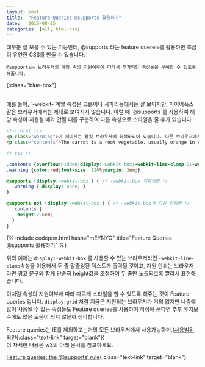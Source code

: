 ```yaml
---
layout: post
title:  "Feature Queries @supports 활용하기"
date:   2016-08-25
categories: [all, html-css]
---
```


대부분 잘 모를 수 있는 기능인데, @supports 라는 feature quereis를 활용하면 조금 더 유연한 CSS를 만들 수 있습니다.

```
@supports는 브라우저의 해당 속성 지원여부에 따라서 추가적인 속성들을 부여할 수 있도록 해줍니다.
```
{:class="blue-box"}

<br>
예를 들어, `-webkit-`계열 속성은 크롬이나 사파리등에서는 잘 보이지만, 파이어폭스 같은 브라우저에서는 제대로 보여지지 않습니다.
이럴 때 `@supports`를 사용하여 해당 속성이 지원될 때와 안될 때를 구분하여 다른 속성으로 스타일을 줄 수가 있습니다.

```html
<!-- html -->
<p class="warning">이 페이지는 웹킷 브라우저에 최적화되어 있습니다. 다른 브라우저에서는 정상적으로 표현되지 않을 수 있습니다.</div>
<p class="contents">The carrot is a root vegetable, usually orange in colour, though purple, black, red, white, and yellow varieties exist. It has a crisp texture when fresh. The most commonly eaten part of a carrot is a taproot, although the greens are sometimes eaten as well. It is a domesticated form of the wild carrot Daucus carota, native to Europe and southwestern Asia. The domestic carrot has been selectively bred for its greatly enlarged and more palatable, less woody-textured edible taproot. The Food and Agriculture Organization of the United Nations (FAO) reports that world production of carrots and turnips (these plants are combined by the FAO for reporting purposes) for calendar year 2011 was almost 35.658 million tonnes. Almost half were grown in China. Carrots are widely used in many cuisines, especially in the preparation of salads, and carrot salads are a tradition in many regional cuisines.</p>
```

```css
/* css */

.contents {overflow:hidden;display:-webkit-box;-webkit-line-clamp:2;-webkit-box-orient:vertical;white-space:normal;word-wrap:break-word}
.warning {color:red;font-size: 120%;margin: 2em;}

@supports (display:-webkit-box ) { /* -webkit-box 지원되면 */
  .warning { display: none; }
}

@supports not (display:-webkit-box ) { /* -webkit-box가 지원 안되면 */
  .contents {
    height:2.6em;
  }
}
```

{% include codepen.html hash="mEYNYG" title="Feature Queries @supports 활용하기" %}


위의 예제는 `display:-webkit-box` 를 사용할 수 있는 브라우저라면 `-webkit-line-clamp`속성을 이용해서 두 줄 말줄임된 텍스트가 출력될 것이고,
지원 안되는 브라우저라면 경고 문구와 함께 단순히 height값을 조절하여 두 줄만 노출되로록 짤라서 표현해줍니다.

이처럼 속성의 지원여부에 따라 다르게 스타일을 할 수 있도록 해주는 것이 Feature queries 입니다.
`display:grid` 처럼 지금은 지원되는 브라우저가 거의 없지만 나중에 많이 사용될 수 있는 속성들도 Feature queries를 사용하여 
작성해 둔다면 추후 유지보수에도 많은 도움이 되지 않을까 생각합니다.

Feature queries는 IE를 제외하고는거의 모든 브라우저에서 사용가능하며,([사용범위 확인](http://caniuse.com/#search=feature){:class="text-link" target="blank"})
<br>
더 자세한 내용은 w3의 아래 문서를 참고하세요.

[Feature queries: the ‘@supports’ rule](https://www.w3.org/TR/css3-conditional/#at-supports){:class="text-link" target="blank"}